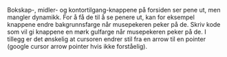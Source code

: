 Bokskap-, midler- og kontortilgang-knappene på forsiden ser pene ut, men mangler dynamikk. For å få de til å se penere ut, kan for eksempel knappene endre bakgrunnsfarge når musepekeren peker på de. Skriv kode som vil gi knappene en mørk gulfarge når musepekeren peker på de. I tillegg er det ønskelig at cursoren endrer stil fra en arrow til en pointer (google cursor arrow pointer hvis ikke forståelig).
